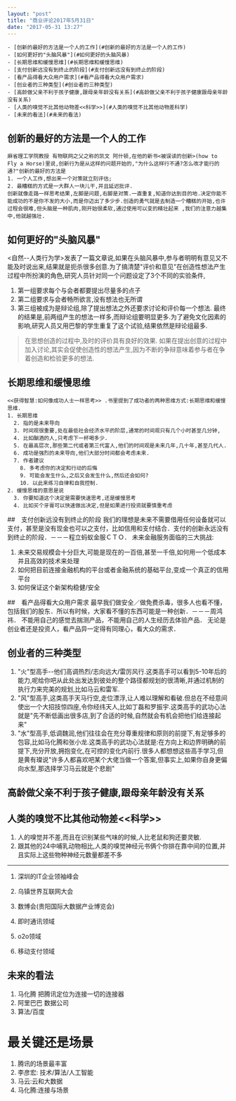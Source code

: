 ```yaml
---
layout: "post"
title: "商业评论2017年5月31日"
date: "2017-05-31 13:27"
---
```

<!-- TOC depthFrom:1 depthTo:6 withLinks:1 updateOnSave:1 orderedList:0 -->

	- [创新的最好的方法是一个人的工作](#创新的最好的方法是一个人的工作)
	- [如何更好的"头脑风暴"](#如何更好的头脑风暴)
	- [长期思维和缓慢思维](#长期思维和缓慢思维)
	- [支付创新远没有到终止的阶段](#支付创新远没有到终止的阶段)
	- [看产品得看大众用户需求](#看产品得看大众用户需求)
	- [创业者的三种类型](#创业者的三种类型)
	- [高龄做父亲不利于孩子健康,跟母亲年龄没有关系](#高龄做父亲不利于孩子健康跟母亲年龄没有关系)
	- [人类的嗅觉不比其他动物差<<科学>>](#人类的嗅觉不比其他动物差科学)
	- [未来的看法](#未来的看法)

<!-- /TOC -->


## 创新的最好的方法是一个人的工作

```
麻省理工学院教授 有物联网之父之称的凯文 阿什顿,在他的新书<被误读的创新>(how to Fly a Horse)里说,创新行为是从这样的问题开始的,"为什么这样行不通?怎么改才能行的通?"创新的最好的方法是
1. 一个人工作,想出来一个对策就立刻评估;
2. 最糟糕的方式是一大群人一块儿干,并且延迟批评.
创新就像走路一样思考结果,左脚是问题,右脚是对策.一直重复,知道你达到目的地.决定你能不能成功的不是你不发的大小,而是你迈出了多少步.创造的勇气就是去制造一个糟糕的开始,也许过程会很难,但头脑是一种肌肉,刚开始很柔软,通过使用可以变的精壮起来 ,我们的注意力越集中,他就越强壮.
```

## 如何更好的"头脑风暴"
<自然--人类行为学>发表了一篇文章说,如果在头脑风暴中,参与者明明有意见又不能及时说出来,结果就是扼杀很多创意.为了搞清楚"评价和意见"在创造性想法产生过程中所扮演的角色,研究人员针对同一个问题设定了3个不同的实验条件,
1. 第一组要求每个与会者都要提出尽量多的点子
2. 第二组要求与会者畅所欲言,没有想法也无所谓
3. 第三组被成为是辩论组,除了提出想法之外还要求讨论和评价每一个想法.
最终的结果是,前两组产生的想法一样多,而辩论组要明显更多.为了避免文化因素的影响,研究人员又用巴黎的学生重复了这个试验,结果依然是辩论组最多.
> 在思想创造的过程中,及时的评价具有良好的效果.
> 如果在提出创意的过程中加入讨论,其实会促使创造性的想法产生,因为不断的争辩意味着参与者在争着创造和检验更多的想法.

## 长期思维和缓慢思维

```
<<获得智慧:如何像成功人士一样思考>> .书里提到了成功者的两种思维方式:长期思维和缓慢思维.
1. 长期思维
  2. 指的是未来导向
  3. 时间观很重要,处在最低社会经济水平的阶层,通常的时间观只有几个小时甚至几分钟,
  4. 比如酗酒的人,只考虑下一杯喝多少.
  5. 在最高层次,那些第二代或者第三代富人,他们的时间观是未来几年,几十年,甚至几代人.
  6. 成功是强烈的未来导向,他们大部分时间都会考虑未来.
  7. 作者建议
    8. 多考虑你的决定和行动的后悔
    9. 可能会发生什么,之后又会发生什么,然后还会如何?
    10. 以此来练习自律和自我控制.
2. 缓慢思维的意思是说
  3. 你要知道这个决定是需要快速思考,还是缓慢思考
  4. 比如买个牙膏可以快速做出决定,但是如果进行投资就要慎重考虑
```

##　支付创新远没有到终止的阶段
我们的理想是未来不需要借用任何设备就可以支付，甚至是没有现金也可以之支付，比如信用和支付结合．支付的创新永远没有到终止的阶段．－－－程立蚂蚁金服ＣＴＯ．
未来金融服务面临的三大挑战:
1. 未来交易规模会十分巨大,可能是现在的一百倍,甚至一千倍,如何用一个低成本并且高效的技术来处理
2. 如何把目前连接金融机构的平台或者金融系统的基础平台,变成一个真正的信用平台
3. 如何保证这个新架构稳健/安全

##　看产品得看大众用户需求
最早我们做安全／做免费杀毒，很多人也看不懂，包括我们的股东．所以有时候，大家看不懂的东西可能是一种创新．－－－周鸿祎．
不能用自己的感觉去揣测产品，不能用自己的人生经历去体验产品．
无论是创业者还是投资人，看产品异一定得有同理心，看大众的需求．

## 创业者的三种类型
1. "火"型高手--他们高调热烈/志向远大/雷厉风行.这类高手可以看到5-10年后的能力,呢给你吧从此处出发达到彼处的整个路径都规划的很清晰,并通过机制的执行力来完美的规划,比如马云和雷军.
2. "风"型高手,这类高手天马行空,走位漂浮,让人难以理解和看破.但总在不经意间使出一个大招技惊四座,令你经纬天人,比如丁磊和罗振宇.这类高手的武功心法就是"先不断低画出很多店,到了合适的时候,自然就会有机会把他们给连接起来"
3. "水"型高手,低调魏润,他们往往会在充分尊重规律和原则的前提下,有足够多的包容,比如马化腾和张小龙.这类高手的武功心法就是:在方向上和边界明确的前提下,充分开放,拥抱变化,在可控的变化内前行.很多人都想想这些高手学习,但是黄有璨说"许多人都喜欢吧某个大佬当做一个答案,但事实上,如果你自身更偏向水型,那选择学习马云就是个悲剧"

## 高龄做父亲不利于孩子健康,跟母亲年龄没有关系

## 人类的嗅觉不比其他动物差<<科学>>
1. 人的嗅觉并不差,而且在识别某些气味的时候,人比老鼠和狗还要灵敏.
2. 跟其他的24中哺乳动物相比,人类的嗅觉神经元书俩个你排在靠中间的位置,并且实际上这些物种神经元数量都差不多

---
1. 深圳的IT企业领袖峰会
2. 乌镇世界互联网大会
3. 数博会(贵阳国际大数据产业博览会)

1. 即时通讯领域
2. o2o领域
3. 移动支付领域

## 未来的看法
1. 马化腾 把腾讯定位为连接一切的连接器
2. 阿里巴巴 数据公司
3. 算法/百度

最关键还是场景
===
1. 腾讯的场景最丰富
2. 李彦宏: 技术/算法/人工智能
3. 马云:云和大数据
4. 马化腾:连接与场景
